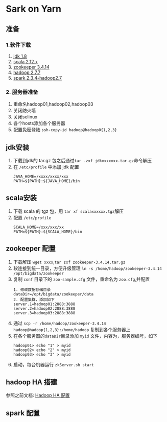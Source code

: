 # Sark on Yarn
## 准备
### 1.软件下载
1. [jdk 1.8](https://download.oracle.com/otn/java/jdk/8u231-b11/5b13a193868b4bf28bcb45c792fce896/jdk-8u231-linux-x64.tar.gz)
2. [scala 2.12.x](https://downloads.lightbend.com/scala/2.12.10/scala-2.12.10.tgz)
3. [zookeeper 3.4.14](https://mirrors.tuna.tsinghua.edu.cn/apache/zookeeper/zookeeper-3.4.14/zookeeper-3.4.14.tar.gz)
4. [hadoop 2.7.7](https://mirrors.tuna.tsinghua.edu.cn/apache/hadoop/common/hadoop-2.7.7/hadoop-2.7.7.tar.gz)
5. [spark 2.3.4-hadoop2.7](http://mirrors.tuna.tsinghua.edu.cn/apache/spark/spark-2.3.4/spark-2.3.4-bin-hadoop2.7.tgz)

### 2. 服务器准备
1. 重命名hadoop01,hadoop02,hadoop03
2. 关闭防火墙
3. 关闭selinux
4. 各个hosts添加各个服务器
5. 配置免密登陆 `ssh-copy-id hadoop@hadoop0{1,2,3}`

## jdk安装
1. 下载到jdk的 tar.gz 包之后通过`tar -zxf jdkxxxxxxx.tar.gz`命令解压
2. 在 `/etc/profile` 中添加 jdk 配置
    ```
    JAVA_HOME=/xxxx/xxxx/xxx
    PATH=${PATH}:${JAVA_HOME}/bin
    ```

## scala安装
1. 下载 scala 的 tgz 包，用 `tar xf scalaxxxxxx.tgz`解压
2. 配置 `/etc/profile`
    ```
    SCALA_HOME=/xxx/xxx/xx
    PATH=${PATH}:${SCALA_HOME}/bin
    ```
## zookeeper 配置
1. 下载解压 `wget xxxx`,`tar zxf zookeeper-3.4.14.tar.gz`
2. 软连接到统一目录，方便升级管理 `ln -s /home/hadoop/zookeeper-3.4.14 /opt/bigdata/zookeeper`
3. 复制 `conf` 目录下的 `zoo-sample.cfg` 文件，重命名为 `zoo.cfg`,并配置
    ```
    1. 修改数据存储目录
    dataDir=/opt/bigdata/zookeeper/data
    2. 配置集群，添加如下
    server.1=hadoop01:2888:3888
    server.2=hadoop02:2888:3888
    server.3=hadoop03:2888:3888
    ```
4. 通过 `scp -r /home/hadoop/zookeeper-3.4.14 hadoop@hadoop{1,2,3}:/home/hadoop` 复制到各个服务器上
5. 在各个服务器的`dataDir`目录添加 `myid` 文件，内容为，服务器编号，如下
    ```
    hadoop01> echo "1" > myid
    hadoop02> echo "2" > myid
    hadoop03> echo "3" > myid
    ```
6. 启动，每台机器运行 `zkServer.sh start`

## hadoop HA 搭建
参照之前文档: [Hadoop HA 配置](https://github.com/ChenZebedee/DocumentSync/blob/master/bigdata/Hadoop/HADOOP_HA.md)

## spark 配置

